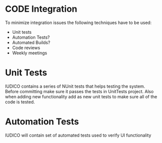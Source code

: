 # CODE Integration #

To minimize integration issues the following techniques have to be used:

  * Unit tests
  * Automation Tests?
  * Automated Builds?
  * Code reviews
  * Weekly meetings


# Unit Tests #

IUDICO contains a series of NUnit tests that helps testing the system.
Before committing make sure it passes the tests in UnitTests project.
Also when adding new functionality add as new unit tests to make sure all of the code is tested.


# Automation Tests #

IUDICO will contain set of automated tests used to verify UI functionality